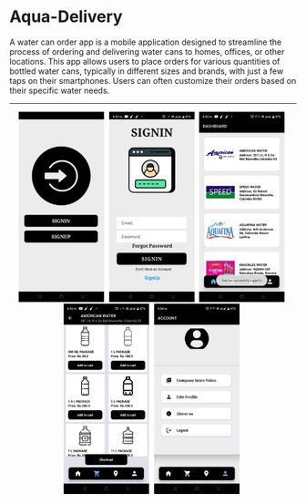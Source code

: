 # Aqua-Delivery
A water can order app is a mobile application designed to streamline the process of ordering and delivering water cans to homes, offices, or other locations. This app allows users to place orders for various quantities of bottled water cans, typically in different sizes and brands, with just a few taps on their smartphones. Users can often customize their orders based on their specific water needs.

<hr>


<div style="text-align: center; justify-content: center; align-items: center">
  <img src="assets/Output/login.jpeg" width="150" style="margin-right: 5px;">
  <img src="assets/Output/Signin.jpeg" width="150" style="margin-right: 5px;">
  <img src="assets/Output/Dashboard.jpeg" width="150" style="margin-right: 5px;">
  <img src="assets/Output/Cart.jpeg" width="150" style="margin-right: 5px;">
  <img src="assets/Output/Account.jpeg" width="150" style="margin-right: 5px;">
</div>






